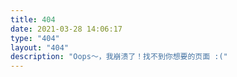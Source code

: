 ```yaml
---
title: 404
date: 2021-03-28 14:06:17
type: "404"
layout: "404"
description: "Oops～，我崩溃了！找不到你想要的页面 :("
---
```

